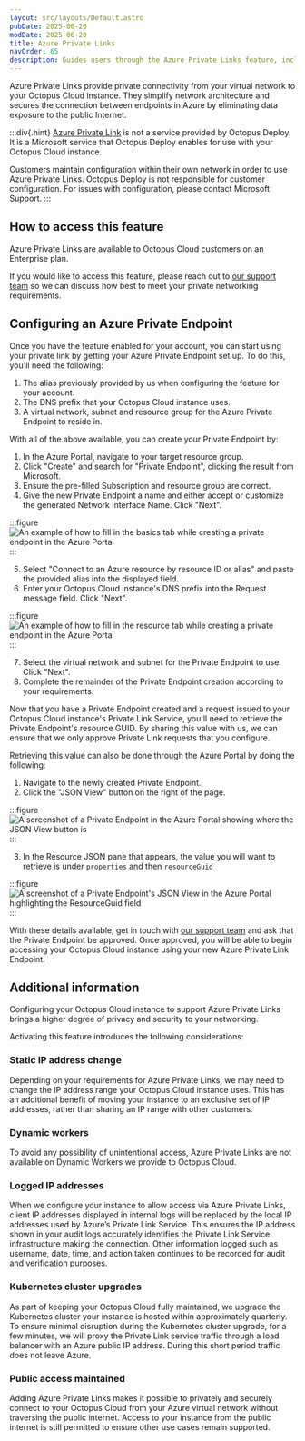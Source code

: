 ```yaml
---
layout: src/layouts/Default.astro
pubDate: 2025-06-20
modDate: 2025-06-20
title: Azure Private Links
navOrder: 65
description: Guides users through the Azure Private Links feature, including how to access and configure it
---
```


Azure Private Links provide private connectivity from your virtual network to your Octopus Cloud instance.
They simplify network architecture and secures the connection between endpoints in Azure by eliminating data exposure to the public Internet.

:::div{.hint}
[Azure Private Link](https://azure.microsoft.com/en-us/products/private-link) is not a service provided by Octopus Deploy. It is a Microsoft service that Octopus Deploy enables for use with your Octopus Cloud instance. 

Customers maintain configuration within their own network in order to use Azure Private Links. Octopus Deploy is not responsible for customer configuration. For issues with configuration, please contact Microsoft Support.
:::

## How to access this feature

Azure Private Links are available to Octopus Cloud customers on an Enterprise plan.

If you would like to access this feature, please reach out to [our support team](mailto:support@octopus.com) so we can discuss how best to meet your private networking requirements.

## Configuring an Azure Private Endpoint

Once you have the feature enabled for your account, you can start using your private link by getting your Azure Private Endpoint set up.
To do this, you'll need the following:

1. The alias previously provided by us when configuring the feature for your account.
2. The DNS prefix that your Octopus Cloud instance uses.
3. A virtual network, subnet and resource group for the Azure Private Endpoint to reside in.

With all of the above available, you can create your Private Endpoint by:

1. In the Azure Portal, navigate to your target resource group.
2. Click "Create" and search for "Private Endpoint", clicking the result from Microsoft.
3. Ensure the pre-filled Subscription and resource group are correct.
4. Give the new Private Endpoint a name and either accept or customize the generated Network Interface Name. Click "Next".

:::figure
![An example of how to fill in the basics tab while creating a private endpoint in the Azure Portal](/docs/img/octopus-cloud/images/create-private-endpoint-basics.png)
:::

5. Select "Connect to an Azure resource by resource ID or alias" and paste the provided alias into the displayed field.
6. Enter your Octopus Cloud instance's DNS prefix into the Request message field. Click "Next".

:::figure
![An example of how to fill in the resource tab while creating a private endpoint in the Azure Portal](/docs/img/octopus-cloud/images/create-private-endpoint-resource.png)
:::

7. Select the virtual network and subnet for the Private Endpoint to use. Click "Next".
8. Complete the remainder of the Private Endpoint creation according to your requirements.

Now that you have a Private Endpoint created and a request issued to your Octopus Cloud instance's Private Link Service, you'll need to retrieve the Private Endpoint's resource GUID.
By sharing this value with us, we can ensure that we only approve Private Link requests that you configure.

Retrieving this value can also be done through the Azure Portal by doing the following:

1. Navigate to the newly created Private Endpoint.
2. Click the "JSON View" button on the right of the page.

:::figure
![A screenshot of a Private Endpoint in the Azure Portal showing where the JSON View button is](/docs/img/octopus-cloud/images/private-endpoint-json-view-button.png)
:::

3. In the Resource JSON pane that appears, the value you will want to retrieve is under `properties` and then `resourceGuid`

:::figure
![A screenshot of a Private Endpoint's JSON View in the Azure Portal highlighting the ResourceGuid field](/docs/img/octopus-cloud/images/private-endpoint-json-resource-guid.png)
:::

With these details available, get in touch with [our support team](mailto:support@octopus.com) and ask that the Private Endpoint be approved.
Once approved, you will be able to begin accessing your Octopus Cloud instance using your new Azure Private Link Endpoint.

## Additional information

Configuring your Octopus Cloud instance to support Azure Private Links brings a higher degree of privacy and security to your networking.  

Activating this feature introduces the following considerations:

### Static IP address change

Depending on your requirements for Azure Private Links, we may need to change the IP address range your Octopus Cloud instance uses. This has an additional benefit of moving your instance to an exclusive set of IP addresses, rather than sharing an IP range with other customers.

### Dynamic workers

To avoid any possibility of unintentional access, Azure Private Links are not available on Dynamic Workers we provide to Octopus Cloud.

### Logged IP addresses

When we configure your instance to allow access via Azure Private Links, client IP addresses displayed in internal logs will be replaced by the local IP addresses used by Azure’s Private Link Service. This ensures the IP address shown in your audit logs accurately identifies the Private Link Service infrastructure making the connection. Other information logged such as username, date, time, and action taken continues to be recorded for audit and verification purposes.

### Kubernetes cluster upgrades

As part of keeping your Octopus Cloud fully maintained, we upgrade the Kubernetes cluster your instance is hosted within approximately quarterly. To ensure minimal disruption during the Kubernetes cluster upgrade, for a few minutes, we will proxy the Private Link service traffic through a load balancer with an Azure public IP address. During this short period traffic does not leave Azure. 

### Public access maintained

Adding Azure Private Links makes it possible to privately and securely connect to your Octopus Cloud from your Azure virtual network without traversing the public internet. Access to your instance from the public internet is still permitted to ensure other use cases remain supported. 
